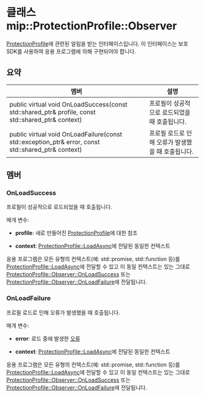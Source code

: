 # <a name="class-mipprotectionprofileobserver"></a>클래스 mip::ProtectionProfile::Observer 
[ProtectionProfile](class_mip_protectionprofile.md)에 관련된 알림을 받는 인터페이스입니다.
이 인터페이스는 보호 SDK를 사용하여 응용 프로그램에 의해 구현되어야 합니다.
  
## <a name="summary"></a>요약
 멤버                        | 설명                                
--------------------------------|---------------------------------------------
public virtual void OnLoadSuccess(const std::shared_ptr<ProtectionProfile>& profile, const std::shared_ptr<void>& context)  |  프로필이 성공적으로 로드되었을 때 호출됩니다.
public virtual void OnLoadFailure(const std::exception_ptr& error, const std::shared_ptr<void>& context)  |  프로필 로드로 인해 오류가 발생했을 때 호출됩니다.
  
## <a name="members"></a>멤버
  
### <a name="onloadsuccess"></a>OnLoadSuccess
프로필이 성공적으로 로드되었을 때 호출됩니다.

매개 변수:  
* **profile**: 새로 만들어진 [ProtectionProfile](class_mip_protectionprofile.md)에 대한 참조


* **context**: [ProtectionProfile::LoadAsync](class_mip_protectionprofile.md#loadasync)에 전달된 동일한 컨텍스트


응용 프로그램은 모든 유형의 컨텍스트(예: std::promise, std::function 등)를 [ProtectionProfile::LoadAsync](class_mip_protectionprofile.md#loadasync)에 전달할 수 있고 이 동일 컨텍스트는 있는 그대로 [ProtectionProfile::Observer::OnLoadSuccess](class_mip_protectionprofile_observer.md#onloadsuccess) 또는 [ProtectionProfile::Observer::OnLoadFailure](class_mip_protectionprofile_observer.md#onloadfailure)에 전달됩니다.
  
### <a name="onloadfailure"></a>OnLoadFailure
프로필 로드로 인해 오류가 발생했을 때 호출됩니다.

매개 변수:  
* **error**: 로드 중에 발생한 [오류](class_mip_error.md) 


* **context**: [ProtectionProfile::LoadAsync](class_mip_protectionprofile.md#loadasync)에 전달된 동일한 컨텍스트


응용 프로그램은 모든 유형의 컨텍스트(예: std::promise, std::function 등)를 [ProtectionProfile::LoadAsync](class_mip_protectionprofile.md#loadasync)에 전달할 수 있고 이 동일 컨텍스트는 있는 그대로 [ProtectionProfile::Observer::OnLoadSuccess](class_mip_protectionprofile_observer.md#onloadsuccess) 또는 [ProtectionProfile::Observer::OnLoadFailure](class_mip_protectionprofile_observer.md#onloadfailure)에 전달됩니다.